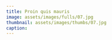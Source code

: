 ```yaml
---
title: Proin quis mauris
image: assets/images/fulls/07.jpg
thumbnail: assets/images/thumbs/07.jpg
caption: 
---
```

